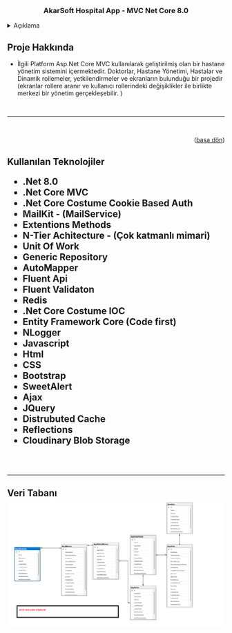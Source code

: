 <a name="readme-top"></a>




<!-- PROJECT LOGO -->
<br />

<div align="center">
  <h3 align="center">AkarSoft Hospital App  - MVC Net Core 8.0 </h3>
</div>



<!-- TABLE OF CONTENTS -->
<details>
  <summary>Açıklama</summary>
  <ol>
    <li>
      <a href="#Proje-Hakkinda">Proje Hakkında</a>
    </li>
        <li>
      <a href="#VeriTabani"> Veri Tabanı </a>
    </li>
    <li>
      <a href="#teknolojiler">Kullanılan Teknolojiler </a>
    </li>
      </ol>
</details>



<!-- ABOUT THE PROJECT -->
<h2 id="Proje-Hakkinda"> Proje Hakkında </h2>

 

 
 

* İlgili Platform Asp.Net Core MVC kullanılarak geliştirilmiş olan bir hastane yönetim sistemini içermektedir. Doktorlar, Hastane Yönetimi, Hastalar ve Dinamik rollemeler, yetkilendirmeler ve ekranların bulunduğu bir projedir (ekranlar rollere aranır ve kullanıcı rollerindeki değişiklikler ile birlikte merkezi bir yönetim gerçekleşebilir. ) 

<br>
<hr>
<br>

 
<p align="right">(<a href="#readme-top">başa dön</a>)</p>


<h2 id="teknolojiler"> Kullanılan Teknolojiler </id>

* .Net 8.0
* .Net Core MVC
* .Net Core Costume Cookie Based Auth 
* MailKit - (MailService)
* Extentions Methods
* N-Tier Achitecture - (Çok katmanlı mimari)
* Unit Of Work
* Generic Repository
* AutoMapper
* Fluent Api
* Fluent Validaton
* Redis
* .Net Core Costume IOC 
* Entity Framework Core (Code first)
* NLogger
* Javascript
* Html  
* CSS  
* Bootstrap
* SweetAlert
* Ajax
* JQuery
* Distrubuted Cache 
* Reflections
* Cloudinary Blob Storage
<br>
<hr>

<h2 id="VeriTabani"> Veri Tabanı  </id>

 <img src ="https://github.com/mberkayakardev/HospitalAppNetCore/blob/master/Medias/Diagram1Rolleme.png?raw=true" >

